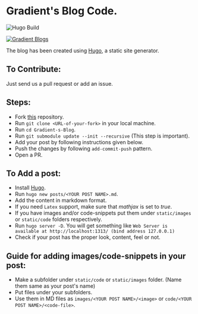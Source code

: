 # Gradient's Blog Code.

![Hugo Build](https://github.com/Gradient-IIITS/Gradient-s-Blog/workflows/Hugo%20Build/badge.svg)

[![Gradient Blogs](https://img.shields.io/badge/Gradient%20IIITS-Blogs-blue?style=for-the-badge)](https://gradient-iiits.github.io)

The blog has been created using [Hugo](https://gohugo.io/), a static site generator.

## To Contribute:

Just send us a pull request or add an issue.

## Steps:

- Fork [this](https://github.com/Gradient-IIITS/Gradient-s-Blog) repository.
- Run `git clone <URL-of-your-fork>` in your local machine.
- Run `cd Gradient-s-Blog`.
- Run `git submodule update --init --recursive` (This step is important).
- Add your post by following instructions given below.
- Push the changes by following `add-commit-push` pattern.
- Open a PR.

## To Add a post:

- Install [Hugo](https://gohugo.io/getting-started/installing/).
- Run `hugo new posts/<YOUR POST NAME>.md`.
- Add the content in markdown format.
- If you need `Latex` support, make sure that _mathjax_ is set to _true_.
- If you have images and/or code-snippets put them under `static/images` or `static/code` folders respectively.
- Run `hugo server -D`. You will get something like `Web Server is available at http://localhost:1313/ (bind address 127.0.0.1)`
- Check if your post has the proper look, content, feel or not.

## Guide for adding images/code-snippets in your post:

- Make a subfolder under `static/code` or `static/images` folder. (Name them same as your post's name)
- Put files under your subfolders.
- Use them in MD files as `images/<YOUR POST NAME>/<image>` or `code/<YOUR POST NAME>/<code-file>`.
